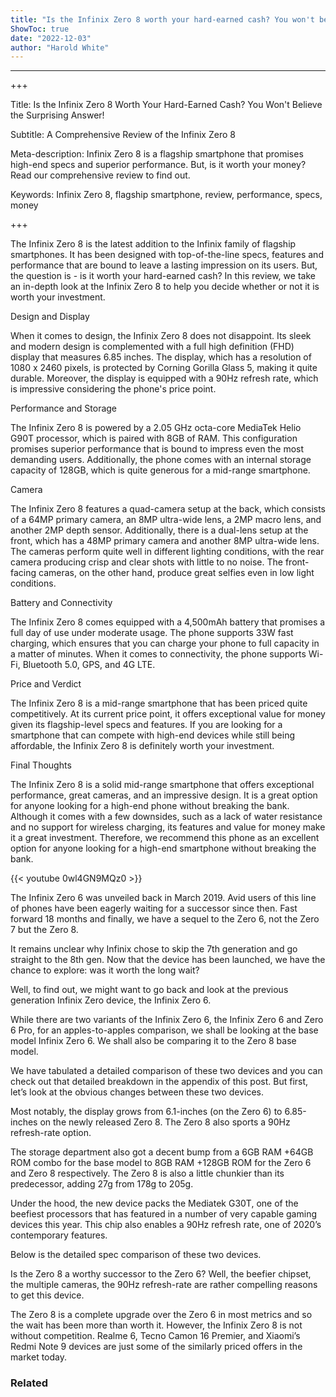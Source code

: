 ```yaml
---
title: "Is the Infinix Zero 8 worth your hard-earned cash? You won't believe the surprising answer!"
ShowToc: true 
date: "2022-12-03"
author: "Harold White"
---
```

*****
+++

Title: Is the Infinix Zero 8 Worth Your Hard-Earned Cash? You Won't Believe the Surprising Answer!

Subtitle: A Comprehensive Review of the Infinix Zero 8

Meta-description: Infinix Zero 8 is a flagship smartphone that promises high-end specs and superior performance. But, is it worth your money? Read our comprehensive review to find out.

Keywords: Infinix Zero 8, flagship smartphone, review, performance, specs, money

+++

The Infinix Zero 8 is the latest addition to the Infinix family of flagship smartphones. It has been designed with top-of-the-line specs, features and performance that are bound to leave a lasting impression on its users. But, the question is - is it worth your hard-earned cash? In this review, we take an in-depth look at the Infinix Zero 8 to help you decide whether or not it is worth your investment.

Design and Display

When it comes to design, the Infinix Zero 8 does not disappoint. Its sleek and modern design is complemented with a full high definition (FHD) display that measures 6.85 inches. The display, which has a resolution of 1080 x 2460 pixels, is protected by Corning Gorilla Glass 5, making it quite durable. Moreover, the display is equipped with a 90Hz refresh rate, which is impressive considering the phone's price point.

Performance and Storage

The Infinix Zero 8 is powered by a 2.05 GHz octa-core MediaTek Helio G90T processor, which is paired with 8GB of RAM. This configuration promises superior performance that is bound to impress even the most demanding users. Additionally, the phone comes with an internal storage capacity of 128GB, which is quite generous for a mid-range smartphone.

Camera

The Infinix Zero 8 features a quad-camera setup at the back, which consists of a 64MP primary camera, an 8MP ultra-wide lens, a 2MP macro lens, and another 2MP depth sensor. Additionally, there is a dual-lens setup at the front, which has a 48MP primary camera and another 8MP ultra-wide lens. The cameras perform quite well in different lighting conditions, with the rear camera producing crisp and clear shots with little to no noise. The front-facing cameras, on the other hand, produce great selfies even in low light conditions.

Battery and Connectivity

The Infinix Zero 8 comes equipped with a 4,500mAh battery that promises a full day of use under moderate usage. The phone supports 33W fast charging, which ensures that you can charge your phone to full capacity in a matter of minutes. When it comes to connectivity, the phone supports Wi-Fi, Bluetooth 5.0, GPS, and 4G LTE.

Price and Verdict

The Infinix Zero 8 is a mid-range smartphone that has been priced quite competitively. At its current price point, it offers exceptional value for money given its flagship-level specs and features. If you are looking for a smartphone that can compete with high-end devices while still being affordable, the Infinix Zero 8 is definitely worth your investment.

Final Thoughts

The Infinix Zero 8 is a solid mid-range smartphone that offers exceptional performance, great cameras, and an impressive design. It is a great option for anyone looking for a high-end phone without breaking the bank. Although it comes with a few downsides, such as a lack of water resistance and no support for wireless charging, its features and value for money make it a great investment. Therefore, we recommend this phone as an excellent option for anyone looking for a high-end smartphone without breaking the bank.

{{< youtube 0wl4GN9MQz0 >}} 



The Infinix Zero 6 was unveiled back in March 2019. Avid users of this line of phones have been eagerly waiting for a successor since then. Fast forward 18 months and finally, we have a sequel to the Zero 6, not the Zero 7 but the Zero 8.
 
It remains unclear why Infinix chose to skip the 7th generation and go straight to the 8th gen. Now that the device has been launched, we have the chance to explore: was it worth the long wait?
 
Well, to find out, we might want to go back and look at the previous generation Infinix Zero device, the Infinix Zero 6.
 
While there are two variants of the Infinix Zero 6, the Infinix Zero 6 and Zero 6 Pro, for an apples-to-apples comparison, we shall be looking at the base model Infinix Zero 6. We shall also be comparing it to the Zero 8 base model.
 
We have tabulated a detailed comparison of these two devices and you can check out that detailed breakdown in the appendix of this post. But first, let’s look at the obvious changes between these two devices.
 
Most notably, the display grows from 6.1-inches (on the Zero 6) to 6.85-inches on the newly released Zero 8. The Zero 8 also sports a 90Hz refresh-rate option.
 
The storage department also got a decent bump from a 6GB RAM +64GB ROM combo for the base model to 8GB RAM +128GB ROM for the Zero 6 and Zero 8 respectively. The Zero 8 is also a little chunkier than its predecessor, adding 27g from 178g to 205g.
 
Under the hood, the new device packs the Mediatek G30T, one of the beefiest processors that has featured in a number of very capable gaming devices this year. This chip also enables a 90Hz refresh rate, one of 2020’s contemporary features.
 
Below is the detailed spec comparison of these two devices.
 
Is the Zero 8 a worthy successor to the Zero 6? Well, the beefier chipset, the multiple cameras, the 90Hz refresh-rate are rather compelling reasons to get this device.
 
The Zero 8 is a complete upgrade over the Zero 6 in most metrics and so the wait has been more than worth it. However, the Infinix Zero 8 is not without competition. Realme 6, Tecno Camon 16 Premier, and Xiaomi’s Redmi Note 9 devices are just some of the similarly priced offers in the market today.
 
### Related



